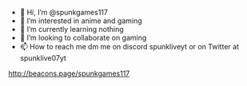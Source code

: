 - 👋 Hi, I’m @spunkgames117
- 👀 I’m interested in anime and gaming
- 🌱 I’m currently learning nothing
- 💞️ I’m looking to collaborate on gaming
- 📫 How to reach me dm me on discord spunkliveyt or on Twitter at spunklive07yt

<!---
spunkgames117/spunkgames117 is a ✨ special ✨ repository because its `README.md` (this file) appears on your GitHub profile.
You can click the Preview link to take a look at your changes.
---> 
http://beacons.page/spunkgames117
